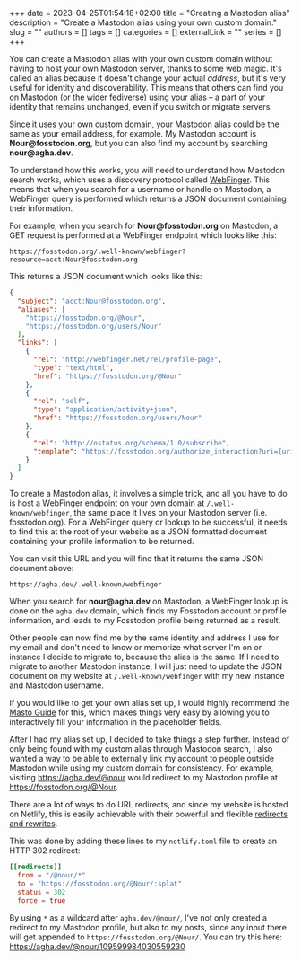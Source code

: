+++
date = 2023-04-25T01:54:18+02:00
title = "Creating a Mastodon alias"
description = "Create a Mastodon alias using your own custom domain."
slug = ""
authors = []
tags = []
categories = []
externalLink = ""
series = []
+++

You can create a Mastodon alias with your own custom domain without having to host your own Mastodon server, thanks to some web magic. It's called an alias because it doesn't change your actual *address*, but it's very useful for identity and discoverability. This means that others can find you on Mastodon (or the wider fediverse) using your alias – a part of your identity that remains unchanged, even if you switch or migrate servers.

Since it uses your own custom domain, your Mastodon alias could be the same as your email address, for example. My Mastodon account is **Nour\@fosstodon.org**, but you can also find my account by searching **nour\@agha.dev**.

To understand how this works, you will need to understand how Mastodon search works, which uses a discovery protocol called [WebFinger](https://webfinger.net). This means that when you search for a username or handle on Mastodon, a WebFinger query is performed which returns a JSON document containing their information.

For example, when you search for **Nour\@fosstodon.org** on Mastodon, a GET request is performed at a WebFinger endpoint which looks like this:

    https://fosstodon.org/.well-known/webfinger?resource=acct:Nour@fosstodon.org

This returns a JSON document which looks like this:

```json
{
  "subject": "acct:Nour@fosstodon.org",
  "aliases": [
    "https://fosstodon.org/@Nour",
    "https://fosstodon.org/users/Nour"
  ],
  "links": [
    {
      "rel": "http://webfinger.net/rel/profile-page",
      "type": "text/html",
      "href": "https://fosstodon.org/@Nour"
    },
    {
      "rel": "self",
      "type": "application/activity+json",
      "href": "https://fosstodon.org/users/Nour"
    },
    {
      "rel": "http://ostatus.org/schema/1.0/subscribe",
      "template": "https://fosstodon.org/authorize_interaction?uri={uri}"
    }
  ]
}
```

To create a Mastodon alias, it involves a simple trick, and all you have to do is host a WebFinger endpoint on your own domain at `/.well-known/webfinger`, the same place it lives on your Mastodon server (i.e. fosstodon.org). For a WebFinger query or lookup to be successful, it needs to find this at the root of your website as a JSON formatted document containing your profile information to be returned.

You can visit this URL and you will find that it returns the same JSON document above:

    https://agha.dev/.well-known/webfinger
    
When you search for **nour\@agha.dev** on Mastodon, a WebFinger lookup is done on the `agha.dev` domain, which finds my Fosstodon account or profile information, and leads to my Fosstodon profile being returned as a result.

Other people can now find me by the same identity and address I use for my email and don't need to know or memorize what server I'm on or instance I decide to migrate to, because the alias is the same. If I need to migrate to another Mastodon instance, I will just need to update the JSON document on my website at `/.well-known/webfinger` with my new instance and Mastodon username.

If you would like to get your own alias set up, I would highly recommend the [Masto Guide](https://guide.toot.as/guide/use-your-own-domain) for this, which makes things very easy by allowing you to interactively fill your information in the placeholder fields.

After I had my alias set up, I decided to take things a step further. Instead of only being found with my custom alias through Mastodon search, I also wanted a way to be able to externally link my account to people outside Mastodon while using my custom domain for consistency. For example, visiting https://agha.dev/@nour would redirect to my Mastodon profile at https://fosstodon.org/@Nour.

There are a lot of ways to do URL redirects, and since my website is hosted on Netlify, this is easily achievable with their powerful and flexible [redirects and rewrites](https://docs.netlify.com/routing/redirects).

This was done by adding these lines to my `netlify.toml` file to create an HTTP 302 redirect:

```toml
[[redirects]]
  from = "/@nour/*"
  to = "https://fosstodon.org/@Nour/:splat"
  status = 302
  force = true
```

By using `*` as a wildcard after `agha.dev/@nour/`, I've not only created a redirect to my Mastodon profile, but also to my posts, since any input there will get appended to `https://fosstodon.org/@Nour/`. You can try this here: https://agha.dev/@nour/109599984030559230
